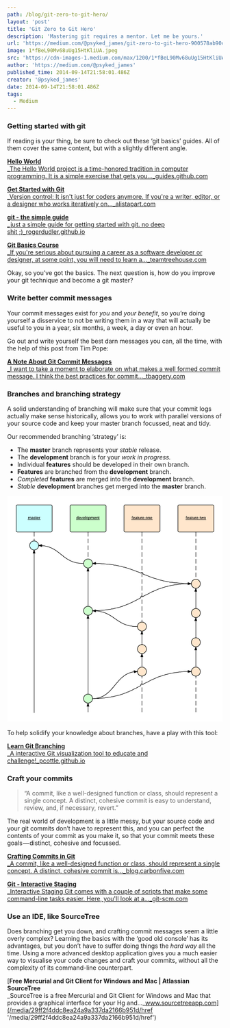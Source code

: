 ```yaml
---
path: /blog/git-zero-to-git-hero/
layout: 'post'
title: 'Git Zero to Git Hero'
description: 'Mastering git requires a mentor. Let me be yours.'
url: 'https://medium.com/@psyked_james/git-zero-to-git-hero-900578ab90c2'
image: 1*fBeL90Mv68uUg15HtKliUA.jpeg
src: 'https://cdn-images-1.medium.com/max/1200/1*fBeL90Mv68uUg15HtKliUA.jpeg'
author: 'https://medium.com/@psyked_james'
published_time: 2014-09-14T21:58:01.486Z
creator: '@psyked_james'
date: 2014-09-14T21:58:01.486Z
tags:
  - Medium
---
```


### Getting started with git

If reading is your thing, be sure to check out these ‘git basics’ guides. All of them cover the same content, but with a slightly different angle.

[**Hello World**  
\_The Hello World project is a time-honored tradition in computer programming. It is a simple exercise that gets you…\_guides.github.com](/media/58e65ed920f507c169efa0796735d1fe/href '/media/58e65ed920f507c169efa0796735d1fe/href')[](/media/58e65ed920f507c169efa0796735d1fe/href)

[**Get Started with Git**  
\_Version control: It isn't just for coders anymore. If you're a writer, editor, or a designer who works iteratively on…\_alistapart.com](/media/53f2738abfe700c0382b55f3f2268b2d/href '/media/53f2738abfe700c0382b55f3f2268b2d/href')[](/media/53f2738abfe700c0382b55f3f2268b2d/href)

[**git - the simple guide**  
\_just a simple guide for getting started with git. no deep shit ;)\_rogerdudler.github.io](/media/d2d4b521c465fac945bc66f0f6cf51e4/href '/media/d2d4b521c465fac945bc66f0f6cf51e4/href')[](/media/d2d4b521c465fac945bc66f0f6cf51e4/href)

[**Git Basics Course**  
\_If you're serious about pursuing a career as a software developer or designer, at some point, you will need to learn a…\_teamtreehouse.com](/media/b39b5cff0d1c976708c8cbe59e3de05b/href '/media/b39b5cff0d1c976708c8cbe59e3de05b/href')[](/media/b39b5cff0d1c976708c8cbe59e3de05b/href)

Okay, so you’ve got the basics. The next question is, how do you improve your git technique and become a git master?

### Write better commit messages

Your commit messages exist for _you_ and _your benefit_, so you’re doing yourself a disservice to not be writing them in a way that will actually be useful to you in a year, six months, a week, a day or even an hour.

Go out and write yourself the best darn messages you can, all the time, with the help of this post from Tim Pope:

[**A Note About Git Commit Messages**  
\_I want to take a moment to elaborate on what makes a well formed commit message. I think the best practices for commit…\_tbaggery.com](/media/7b777ea6d7eaf587890e2fb9046e5d67/href '/media/7b777ea6d7eaf587890e2fb9046e5d67/href')[](/media/7b777ea6d7eaf587890e2fb9046e5d67/href)

### Branches and branching strategy

A solid understanding of branching will make sure that your commit logs actually make sense historically, allows you to work with parallel versions of your source code and keep your master branch focussed, neat and tidy.

Our recommended branching ‘strategy’ is:

- The **master** branch represents your _stable_ release.
- The **development** branch is for your _work in progress._
- Individual **features** should be developed in their own branch.
- **Features** are branched from the **development** branch.
- _Completed_ **features** are merged into the **development** branch.
- _Stable_ **development** branches get merged into the **master** branch.

![](1*Scw6Tuap3aDVVldTePkFIw.png)

To help solidify your knowledge about branches, have a play with this tool:

[**Learn Git Branching**  
\_A interactive Git visualization tool to educate and challenge!\_pcottle.github.io](/media/aa4eedfaa49a2021a756d048590a572d/href '/media/aa4eedfaa49a2021a756d048590a572d/href')[](/media/aa4eedfaa49a2021a756d048590a572d/href)

### Craft your commits

> “A commit, like a well-designed function or class, should represent a single concept. A distinct, cohesive commit is easy to understand, review, and, if necessary, revert.”

The real world of development is a little messy, but your source code and your git commits don’t have to represent this, and you can perfect the contents of your commit as you make it, so that your commit meets these goals — distinct, cohesive and focussed.

[**Crafting Commits in Git**  
\_A commit, like a well-designed function or class, should represent a single concept. A distinct, cohesive commit is…\_blog.carbonfive.com](/media/88a3f2bb89a9828647ec8230824ce7a0/href '/media/88a3f2bb89a9828647ec8230824ce7a0/href')[](/media/88a3f2bb89a9828647ec8230824ce7a0/href)

[**Git - Interactive Staging**  
\_Interactive Staging Git comes with a couple of scripts that make some command-line tasks easier. Here, you'll look at a…\_git-scm.com](/media/2d4732534c6ac26bd77330b17ae46fa8/href '/media/2d4732534c6ac26bd77330b17ae46fa8/href')[](/media/2d4732534c6ac26bd77330b17ae46fa8/href)

### Use an IDE, like SourceTree

Does branching get you down, and crafting commit messages seem a little overly complex? Learning the basics with the ‘good old console’ has its advantages, but you don’t have to suffer doing things the _hard way_ all the time. Using a more advanced desktop application gives you a much easier way to visualise your code changes and craft your commits, without all the complexity of its command-line counterpart.

[**Free Mercurial and Git Client for Windows and Mac | Atlassian SourceTree**  
\_SourceTree is a free Mercurial and Git Client for Windows and Mac that provides a graphical interface for your Hg and…\_www.sourcetreeapp.com](/media/29ff2f4ddc8ea24a9a337da2166b951d/href '/media/29ff2f4ddc8ea24a9a337da2166b951d/href')[](/media/29ff2f4ddc8ea24a9a337da2166b951d/href)
